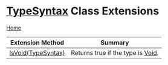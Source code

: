 # [TypeSyntax](https://docs.microsoft.com/en-us/dotnet/api/microsoft.codeanalysis.csharp.syntax.typesyntax) Class Extensions <a name="_Top"></a>

[Home](../../../../../README.md)

| Extension Method | Summary |
| ---------------- | ------- |
| [IsVoid(TypeSyntax)](../../../../../Roslynator/CSharp/SyntaxExtensions/IsVoid/README.md#_Top) | Returns true if the type is [Void](https://docs.microsoft.com/en-us/dotnet/api/system.void)\. |

